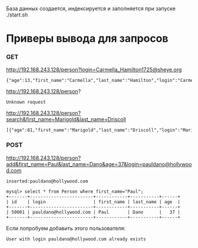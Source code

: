 База данных создается, индексируется и заполняется при запуске ./start.sh

# Приверы вывода для запросов

### GET

http://192.168.243.128/person?login=Carmella_Hamilton1725@sheye.org

```
{"age":13,"first_name":"Carmella","last_name":"Hamilton","login":"Carmella_Hamilton1725@sheye.org"}
```

http://192.168.243.128/person?
```
Unknown request
```

http://192.168.243.128/person?search&first_name=Marigold&last_name=Driscoll
```
[{"age":81,"first_name":"Marigold","last_name":"Driscoll","login":"Marigold_Driscoll4284@jiman.org"}]
```

### POST

http://192.168.243.128/person?add&first_name=Paul&last_name=Dano&age=37&login=pauldano@hollywood.com

```
inserted:pauldano@hollywood.com
```

```
mysql> select * from Person where first_name="Paul";
+-------+------------------------+------------+-----------+------+
| id    | login                  | first_name | last_name | age  |
+-------+------------------------+------------+-----------+------+
| 50001 | pauldano@hollywood.com | Paul       | Dano      |   37 |
+-------+------------------------+------------+-----------+------+
```

Если попробуем добавить этого пользователя:

 ```
User with login pauldano@hollywood.com already exists
```